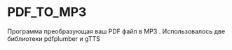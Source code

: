 # PDF_TO_MP3
Программа преобразующая ваш PDF файл в MP3 .
  Использовалось две библиотеки pdfplumber и gTTS
